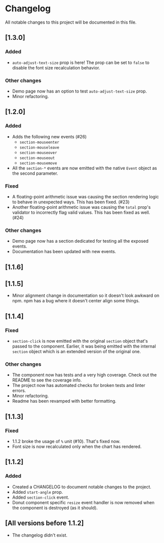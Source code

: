# Changelog

All notable changes to this project will be documented in this file.

## [1.3.0]

### Added
- `auto-adjust-text-size` prop is here! The prop can be set to `false` to disable the font size recalculation behavior.


### Other changes

- Demo page now has an option to test `auto-adjust-text-size` prop.
- Minor refactoring.

## [1.2.0]

### Added

- Adds the following new events (#26)
  - `section-mouseenter`
  - `section-mouseleave`
  - `section-mouseover`
  - `section-mouseout`
  - `section-mousemove`
- All the `section-*` events are now emitted with the native `Event` object as the second parameter.

### Fixed

- A floating-point arithmetic issue was causing the section rendering logic to behave in unexpected ways. This has been fixed. (#23)
- Another floating-point arithmetic issue was causing the `total` prop's validator to incorrectly flag valid values. This has been fixed as well. (#24)

### Other changes

- Demo page now has a section dedicated for testing all the exposed events.
- Documentation has been updated with new events.

## [1.1.6]
## [1.1.5]

- Minor alignment change in documentation so it doesn't look awkward on npm. npm has a bug where it doesn't center align some things.

## [1.1.4]

### Fixed

- `section-click` is now emitted with the original `section` object that's passed to the component. Earlier, it was being emitted with the internal `section` object which is an extended version of the original one.

### Other changes

- The component now has tests and a very high coverage. Check out the README to see the coverage info.
- The project now has automated checks for broken tests and linter errors.
- Minor refactoring.
- Readme has been revamped with better formatting.

## [1.1.3]

### Fixed

- 1.1.2 broke the usage of `%` unit (#10). That's fixed now.
- Font size is now recalculated only when the chart has rendered.


## [1.1.2]

### Added

- Created a CHANGELOG to document notable changes to the project.
- Added `start-angle` prop.
- Added `section-click` event.
- Donut component specific `resize` event handler is now removed when the component is destroyed (as it should).


## [All versions before 1.1.2]

- The changelog didn't exist.
